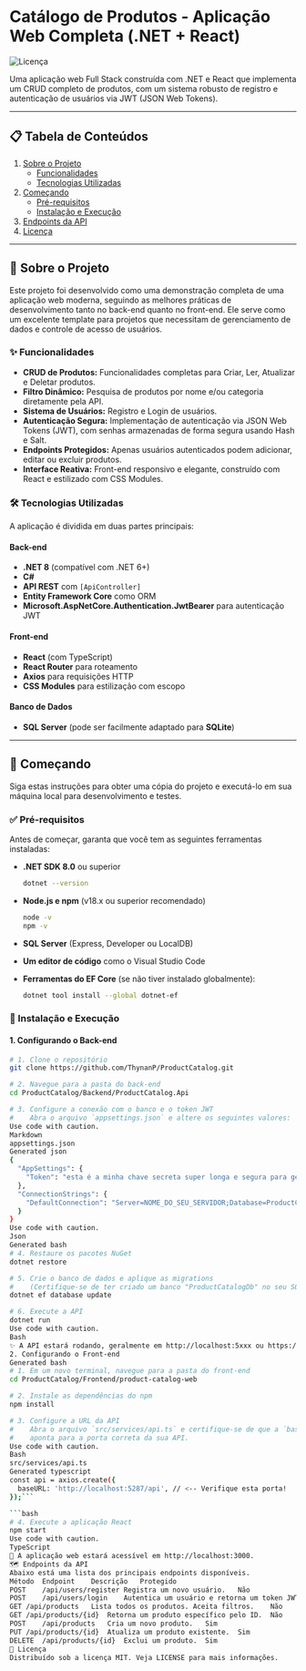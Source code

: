 # Catálogo de Produtos - Aplicação Web Completa (.NET + React)

![Licença](https://img.shields.io/badge/license-MIT-blue.svg)

Uma aplicação web Full Stack construída com .NET e React que implementa um CRUD completo de produtos, com um sistema robusto de registro e autenticação de usuários via JWT (JSON Web Tokens).

---

## 📋 Tabela de Conteúdos

1.  [Sobre o Projeto](#-sobre-o-projeto)
    - [Funcionalidades](#-funcionalidades)
    - [Tecnologias Utilizadas](#-tecnologias-utilizadas)
2.  [Começando](#-começando)
    - [Pré-requisitos](#-pré-requisitos)
    - [Instalação e Execução](#-instalação-e-execução)
3.  [Endpoints da API](#-endpoints-da-api)
4.  [Licença](#-licença)

---

## 🚀 Sobre o Projeto

Este projeto foi desenvolvido como uma demonstração completa de uma aplicação web moderna, seguindo as melhores práticas de desenvolvimento tanto no back-end quanto no front-end. Ele serve como um excelente template para projetos que necessitam de gerenciamento de dados e controle de acesso de usuários.

### ✨ Funcionalidades

-   **CRUD de Produtos:** Funcionalidades completas para Criar, Ler, Atualizar e Deletar produtos.
-   **Filtro Dinâmico:** Pesquisa de produtos por nome e/ou categoria diretamente pela API.
-   **Sistema de Usuários:** Registro e Login de usuários.
-   **Autenticação Segura:** Implementação de autenticação via JSON Web Tokens (JWT), com senhas armazenadas de forma segura usando Hash e Salt.
-   **Endpoints Protegidos:** Apenas usuários autenticados podem adicionar, editar ou excluir produtos.
-   **Interface Reativa:** Front-end responsivo e elegante, construído com React e estilizado com CSS Modules.

### 🛠️ Tecnologias Utilizadas

A aplicação é dividida em duas partes principais:

#### **Back-end**

-   **.NET 8** (compatível com .NET 6+)
-   **C#**
-   **API REST** com `[ApiController]`
-   **Entity Framework Core** como ORM
-   **Microsoft.AspNetCore.Authentication.JwtBearer** para autenticação JWT

#### **Front-end**

-   **React** (com TypeScript)
-   **React Router** para roteamento
-   **Axios** para requisições HTTP
-   **CSS Modules** para estilização com escopo

#### **Banco de Dados**

-   **SQL Server** (pode ser facilmente adaptado para **SQLite**)

---

## 🏁 Começando

Siga estas instruções para obter uma cópia do projeto e executá-lo em sua máquina local para desenvolvimento e testes.

### ✅ Pré-requisitos

Antes de começar, garanta que você tem as seguintes ferramentas instaladas:

-   **.NET SDK 8.0** ou superior
    ```sh
    dotnet --version
    ```
-   **Node.js e npm** (v18.x ou superior recomendado)
    ```sh
    node -v
    npm -v
    ```
-   **SQL Server** (Express, Developer ou LocalDB)
-   **Um editor de código** como o Visual Studio Code

-   **Ferramentas do EF Core** (se não tiver instalado globalmente):
    ```sh
    dotnet tool install --global dotnet-ef
    ```

### 🔧 Instalação e Execução

#### **1. Configurando o Back-end**

```bash
# 1. Clone o repositório
git clone https://github.com/ThynanP/ProductCatalog.git

# 2. Navegue para a pasta do back-end
cd ProductCatalog/Backend/ProductCatalog.Api

# 3. Configure a conexão com o banco e o token JWT
#    Abra o arquivo `appsettings.json` e altere os seguintes valores:
Use code with caution.
Markdown
appsettings.json
Generated json
{
  "AppSettings": {
    "Token": "esta é a minha chave secreta super longa e segura para gerar tokens"
  },
  "ConnectionStrings": {
    "DefaultConnection": "Server=NOME_DO_SEU_SERVIDOR;Database=ProductCatalogDb;Trusted_Connection=True;TrustServerCertificate=True;"
  }
}
Use code with caution.
Json
Generated bash
# 4. Restaure os pacotes NuGet
dotnet restore

# 5. Crie o banco de dados e aplique as migrations
#    (Certifique-se de ter criado um banco "ProductCatalogDb" no seu SQL Server)
dotnet ef database update

# 6. Execute a API
dotnet run
Use code with caution.
Bash
✨ A API estará rodando, geralmente em http://localhost:5xxx ou https://localhost:7xxx. Anote a porta HTTP.
2. Configurando o Front-end
Generated bash
# 1. Em um novo terminal, navegue para a pasta do front-end
cd ProductCatalog/Frontend/product-catalog-web

# 2. Instale as dependências do npm
npm install

# 3. Configure a URL da API
#    Abra o arquivo `src/services/api.ts` e certifique-se de que a `baseURL`
#    aponta para a porta correta da sua API.
Use code with caution.
Bash
src/services/api.ts
Generated typescript
const api = axios.create({
  baseURL: 'http://localhost:5287/api', // <-- Verifique esta porta!
});```

```bash
# 4. Execute a aplicação React
npm start
Use code with caution.
TypeScript
🚀 A aplicação web estará acessível em http://localhost:3000.
🗺️ Endpoints da API
Abaixo está uma lista dos principais endpoints disponíveis.
Método	Endpoint	Descrição	Protegido
POST	/api/users/register	Registra um novo usuário.	Não
POST	/api/users/login	Autentica um usuário e retorna um token JWT.	Não
GET	/api/products	Lista todos os produtos. Aceita filtros.	Não
GET	/api/products/{id}	Retorna um produto específico pelo ID.	Não
POST	/api/products	Cria um novo produto.	Sim
PUT	/api/products/{id}	Atualiza um produto existente.	Sim
DELETE	/api/products/{id}	Exclui um produto.	Sim
📜 Licença
Distribuído sob a licença MIT. Veja LICENSE para mais informações.
